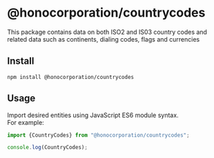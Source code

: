 # @honocorporation/countrycodes  

This package contains data on both ISO2 and IS03 country codes and related data such as continents, dialing codes, flags and currencies

## Install  
```shell  
npm install @honocorporation/countrycodes  
```

## Usage  
Import desired entities using JavaScript ES6 module syntax.  
For example:  
```javascript  
import {CountryCodes} from "@honocorporation/countrycodes";

console.log(CountryCodes);  
```

